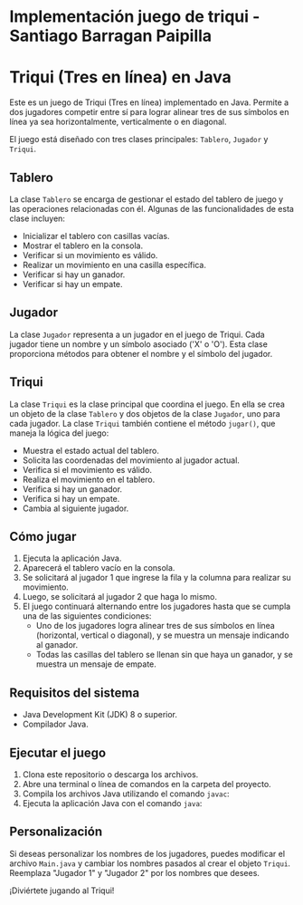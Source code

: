 # Implementación juego de triqui - Santiago Barragan Paipilla 

# Triqui (Tres en línea) en Java

Este es un juego de Triqui (Tres en línea) implementado en Java. Permite a dos jugadores competir entre sí para lograr alinear tres de sus símbolos en línea ya sea horizontalmente, verticalmente o en diagonal.

El juego está diseñado con tres clases principales: `Tablero`, `Jugador` y `Triqui`.

## Tablero

La clase `Tablero` se encarga de gestionar el estado del tablero de juego y las operaciones relacionadas con él. Algunas de las funcionalidades de esta clase incluyen:

- Inicializar el tablero con casillas vacías.
- Mostrar el tablero en la consola.
- Verificar si un movimiento es válido.
- Realizar un movimiento en una casilla específica.
- Verificar si hay un ganador.
- Verificar si hay un empate.

## Jugador

La clase `Jugador` representa a un jugador en el juego de Triqui. Cada jugador tiene un nombre y un símbolo asociado ('X' o 'O'). Esta clase proporciona métodos para obtener el nombre y el símbolo del jugador.

## Triqui

La clase `Triqui` es la clase principal que coordina el juego. En ella se crea un objeto de la clase `Tablero` y dos objetos de la clase `Jugador`, uno para cada jugador. La clase `Triqui` también contiene el método `jugar()`, que maneja la lógica del juego:

- Muestra el estado actual del tablero.
- Solicita las coordenadas del movimiento al jugador actual.
- Verifica si el movimiento es válido.
- Realiza el movimiento en el tablero.
- Verifica si hay un ganador.
- Verifica si hay un empate.
- Cambia al siguiente jugador.

## Cómo jugar

1. Ejecuta la aplicación Java.
2. Aparecerá el tablero vacío en la consola.
3. Se solicitará al jugador 1 que ingrese la fila y la columna para realizar su movimiento.
4. Luego, se solicitará al jugador 2 que haga lo mismo.
5. El juego continuará alternando entre los jugadores hasta que se cumpla una de las siguientes condiciones:
   - Uno de los jugadores logra alinear tres de sus símbolos en línea (horizontal, vertical o diagonal), y se muestra un mensaje indicando al ganador.
   - Todas las casillas del tablero se llenan sin que haya un ganador, y se muestra un mensaje de empate.

## Requisitos del sistema

- Java Development Kit (JDK) 8 o superior.
- Compilador Java.

## Ejecutar el juego

1. Clona este repositorio o descarga los archivos.
2. Abre una terminal o línea de comandos en la carpeta del proyecto.
3. Compila los archivos Java utilizando el comando `javac`:
4. Ejecuta la aplicación Java con el comando `java`:

## Personalización

Si deseas personalizar los nombres de los jugadores, puedes modificar el archivo `Main.java` y cambiar los nombres pasados al crear el objeto `Triqui`. Reemplaza "Jugador 1" y "Jugador 2" por los nombres que desees.

¡Diviértete jugando al Triqui!

